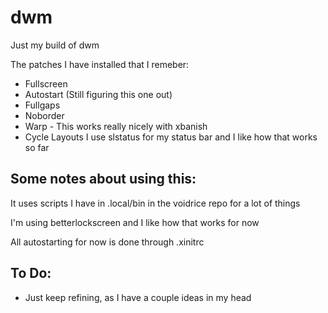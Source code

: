 # dwm
Just my build of dwm

The patches I have installed that I remeber: 
* Fullscreen 
* Autostart (Still figuring this one out)
* Fullgaps
* Noborder 
* Warp - This works really nicely with xbanish 
* Cycle Layouts 
I use slstatus for my status bar and I like how that works so far

## Some notes about using this:

It uses scripts I have in .local/bin in the voidrice repo for a lot of things

I'm using betterlockscreen and I like how that works for now

All autostarting for now is done through .xinitrc

## To Do:
* Just keep refining, as I have a couple ideas in my head 
